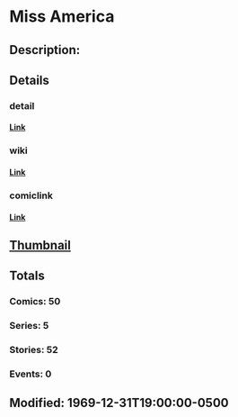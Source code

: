 # Miss America
## Description: 
## Details
### detail
#### [Link](http://marvel.com/characters/2935/miss_america?utm_campaign=apiRef&utm_source=225578a89fc76f3d20fbffda5d17a88d)
### wiki
#### [Link](http://marvel.com/universe/Miss%20America?utm_campaign=apiRef&utm_source=225578a89fc76f3d20fbffda5d17a88d)
### comiclink
#### [Link](http://marvel.com/comics/characters/1011424/miss_america?utm_campaign=apiRef&utm_source=225578a89fc76f3d20fbffda5d17a88d)
## [Thumbnail](http://i.annihil.us/u/prod/marvel/i/mg/b/40/image_not_available.jpg)
## Totals
### Comics: 50
### Series: 5
### Stories: 52
### Events: 0
## Modified: 1969-12-31T19:00:00-0500